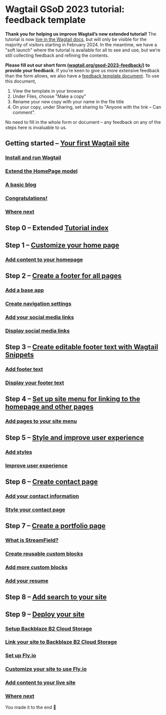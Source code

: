 # Wagtail GSoD 2023 tutorial: feedback template

**Thank you for helping us improve Wagtail’s new extended tutorial!** The tutorial is now [live in the Wagtail docs](https://docs.wagtail.org/en/latest/tutorial/index.html), but will only be visible for the majority of visitors starting in February 2024. In the meantime, we have a "soft launch" where the tutorial is available for all to see and use, but we’re still collecting feedback and refining the contents.

**Please fill out our short form ([wagtail.org/gsod-2023-feedback/](https://wagtail.org/gsod-2023-feedback/)) to provide your feedback**. If you’re keen to give us more extensive feedback than the form allows, we also have a [feedback template document](https://docs.google.com/document/d/1iLVXcptR4IuHeyX0Zzs4Ko-yWSmkV-kuOKTfARLL9hA/edit). To use this document,

1. View the template in your browser
2. Under Files, choose "Make a copy"
3. Rename your new copy with your name in the file title
4. On your copy, under Sharing, set sharing to "Anyone with the link – Can comment".

No need to fill in the whole form or document – any feedback on any of the steps here is invaluable to us.

## Getting started – [Your first Wagtail site](https://docs.wagtail.org/en/latest/getting_started/tutorial.html)

### [Install and run Wagtail](https://docs.wagtail.org/en/latest/getting_started/tutorial.html#install-and-run-wagtail)

### [Extend the HomePage model](https://docs.wagtail.org/en/latest/getting_started/tutorial.html#extend-the-homepage-model)

### [A basic blog](https://docs.wagtail.org/en/latest/getting_started/tutorial.html#a-basic-blog)

### [Congratulations!](https://docs.wagtail.org/en/latest/getting_started/tutorial.html#congratulations)

### [Where next](https://docs.wagtail.org/en/latest/getting_started/tutorial.html#where-next)

## Step 0 – Extended [Tutorial index](https://docs.wagtail.org/en/latest/tutorial/index.html)

## Step 1 – [Customize your home page](https://docs.wagtail.org/en/latest/tutorial/customize_homepage.html)

### [Add content to your homepage](https://docs.wagtail.org/en/latest/tutorial/customize_homepage.html#add-content-to-your-homepage)

## Step 2 – [Create a footer for all pages](https://docs.wagtail.org/en/latest/tutorial/create-footer_for_all_pages.html)

### [Add a base app](https://docs.wagtail.org/en/latest/tutorial/create-footer_for_all_pages.html#add-a-base-app)

### [Create navigation settings](https://docs.wagtail.org/en/latest/tutorial/create-footer_for_all_pages.html#create-navigation-settings)

### [Add your social media links](https://docs.wagtail.org/en/latest/tutorial/create-footer_for_all_pages.html#add-your-social-media-links)

### [Display social media links](https://docs.wagtail.org/en/latest/tutorial/create-footer_for_all_pages.html#display-social-media-links)

## Step 3 – [Create editable footer text with Wagtail Snippets](https://docs.wagtail.org/en/latest/tutorial/create-footer_for_all_pages.html#create-editable-footer-text-with-wagtail-snippets)

### [Add footer text](https://docs.wagtail.org/en/latest/tutorial/create-footer_for_all_pages.html#add-footer-text)

### [Display your footer text](https://docs.wagtail.org/en/latest/tutorial/create-footer_for_all_pages.html#display-your-footer-text)

## Step 4 – [Set up site menu for linking to the homepage and other pages](https://docs.wagtail.org/en/latest/tutorial/set_up_site_menu.html)

### [Add pages to your site menu](https://docs.wagtail.org/en/latest/tutorial/set_up_site_menu.html#add-pages-to-your-site-menu)

## Step 5 – [Style and improve user experience](https://docs.wagtail.org/en/latest/tutorial/style_your_site.html)

### [Add styles](https://docs.wagtail.org/en/latest/tutorial/style_your_site.html#add-styles)

### [Improve user experience](https://docs.wagtail.org/en/latest/tutorial/style_your_site.html#improve-user-experience)

## Step 6 – [Create contact page](https://docs.wagtail.org/en/latest/tutorial/create_contact_page.html)

### [Add your contact information](https://docs.wagtail.org/en/latest/tutorial/create_contact_page.html#add-your-contact-information)

### [Style your contact page](https://docs.wagtail.org/en/latest/tutorial/create_contact_page.html#style-your-contact-page)

## Step 7 – [Create a portfolio page](https://docs.wagtail.org/en/latest/tutorial/create_portfolio_page.html)

### [What is StreamField?](https://docs.wagtail.org/en/latest/tutorial/create_portfolio_page.html#what-is-streamfield)

### [Create reusable custom blocks](https://docs.wagtail.org/en/latest/tutorial/create_portfolio_page.html#create-reusable-custom-blocks)

### [Add more custom blocks](https://docs.wagtail.org/en/latest/tutorial/create_portfolio_page.html#add-more-custom-blocks)

### [Add your resume](https://docs.wagtail.org/en/latest/tutorial/create_portfolio_page.html#add-your-resume)

## Step 8 – [Add search to your site](https://docs.wagtail.org/en/latest/tutorial/add_search.html)

## Step 9 – [Deploy your site](https://docs.wagtail.org/en/latest/tutorial/deployment.html)

### [Setup Backblaze B2 Cloud Storage](https://docs.wagtail.org/en/latest/tutorial/deployment.html#setup-backblaze-b2-cloud-storage)

### [Link your site to Backblaze B2 Cloud Storage](https://docs.wagtail.org/en/latest/tutorial/deployment.html#link-your-site-to-backblaze-b2-cloud-storage)

### [Set up Fly.io](https://docs.wagtail.org/en/latest/tutorial/deployment.html#set-up-fly-io)

### [Customize your site to use Fly.io](https://docs.wagtail.org/en/latest/tutorial/deployment.html#customize-your-site-to-use-fly-io)

### [Add content to your live site](https://docs.wagtail.org/en/latest/tutorial/deployment.html#add-content-to-your-live-site)

### [Where next](https://docs.wagtail.org/en/latest/tutorial/deployment.html#where-next)

You made it to the end 🙌

